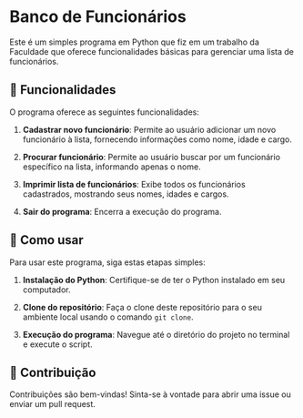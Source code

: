 # Banco de Funcionários

Este é um simples programa em Python que fiz em um trabalho da Faculdade que oferece funcionalidades básicas para gerenciar uma lista de funcionários.

## 💼 Funcionalidades

O programa oferece as seguintes funcionalidades:

1. **Cadastrar novo funcionário**: Permite ao usuário adicionar um novo funcionário à lista, fornecendo informações como nome, idade e cargo.

2. **Procurar funcionário**: Permite ao usuário buscar por um funcionário específico na lista, informando apenas o nome.

3. **Imprimir lista de funcionários**: Exibe todos os funcionários cadastrados, mostrando seus nomes, idades e cargos.

4. **Sair do programa**: Encerra a execução do programa.

## 🚀 Como usar

Para usar este programa, siga estas etapas simples:

1. **Instalação do Python**: Certifique-se de ter o Python instalado em seu computador. 

2. **Clone do repositório**: Faça o clone deste repositório para o seu ambiente local usando o comando `git clone`.

3. **Execução do programa**: Navegue até o diretório do projeto no terminal e execute o script.



## 🤝 Contribuição

Contribuições são bem-vindas! Sinta-se à vontade para abrir uma issue ou enviar um pull request.


